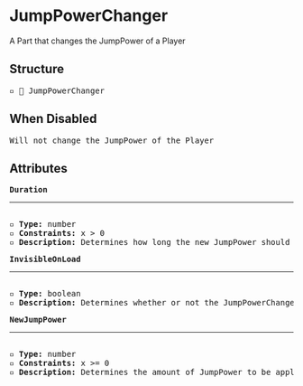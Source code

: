 # JumpPowerChanger

A Part that changes the JumpPower of a Player

## Structure
<pre>
▫️ 🔲 JumpPowerChanger
</pre>

## When Disabled
<pre>
Will not change the JumpPower of the Player
</pre>

## Attributes
<pre>
<b>Duration</b>  
<hr>
▫️ <b>Type:</b> number  
▫️ <b>Constraints:</b> x > 0  
▫️ <b>Description:</b> Determines how long the new JumpPower should last
</pre>

<pre>
<b>InvisibleOnLoad</b>  
<hr>
▫️ <b>Type:</b> boolean  
▫️ <b>Description:</b> Determines whether or not the JumpPowerChanger should be invisible when the Tower loads
</pre>

<pre>
<b>NewJumpPower</b>  
<hr>
▫️ <b>Type:</b> number  
▫️ <b>Constraints:</b> x >= 0  
▫️ <b>Description:</b> Determines the amount of JumpPower to be applied
</pre>
